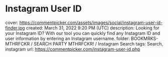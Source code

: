 # Instagram User ID

cover: https://commentpicker.com/assets/images/social/instagram-user-id-finder.jpg
created: March 31, 2022 9:20 PM (UTC)
description: Looking for your Instagram ID? With our tool you can quickly find any Instagram ID and user information by entering an Instagram username.
folder: BOOKMRKS-MTHRFCKR / SEARCH PARTY MTHRFCKR! / Instagram Search
tags: Search, instagram
url: https://commentpicker.com/instagram-user-id.php
